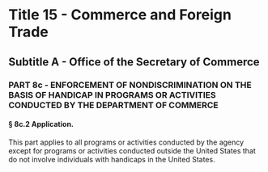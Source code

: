 
# Title 15 - Commerce and Foreign Trade
## Subtitle A - Office of the Secretary of Commerce
### PART 8c - ENFORCEMENT OF NONDISCRIMINATION ON THE BASIS OF HANDICAP IN PROGRAMS OR ACTIVITIES CONDUCTED BY THE DEPARTMENT OF COMMERCE
#### § 8c.2 Application.

This part applies to all programs or activities conducted by the agency except for programs or activities conducted outside the United States that do not involve individuals with handicaps in the United States.
